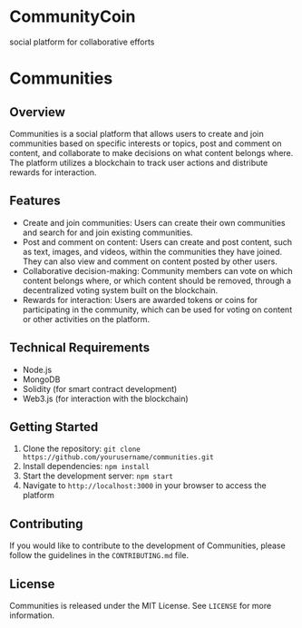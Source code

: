 # CommunityCoin
social platform for collaborative efforts
# Communities

## Overview

Communities is a social platform that allows users to create and join communities based on specific interests or topics, post and comment on content, and collaborate to make decisions on what content belongs where. The platform utilizes a blockchain to track user actions and distribute rewards for interaction.

## Features

- Create and join communities: Users can create their own communities and search for and join existing communities.
- Post and comment on content: Users can create and post content, such as text, images, and videos, within the communities they have joined. They can also view and comment on content posted by other users.
- Collaborative decision-making: Community members can vote on which content belongs where, or which content should be removed, through a decentralized voting system built on the blockchain.
- Rewards for interaction: Users are awarded tokens or coins for participating in the community, which can be used for voting on content or other activities on the platform.

## Technical Requirements

- Node.js
- MongoDB
- Solidity (for smart contract development)
- Web3.js (for interaction with the blockchain)

## Getting Started

1. Clone the repository: `git clone https://github.com/yourusername/communities.git`
2. Install dependencies: `npm install`
3. Start the development server: `npm start`
4. Navigate to `http://localhost:3000` in your browser to access the platform

## Contributing

If you would like to contribute to the development of Communities, please follow the guidelines in the `CONTRIBUTING.md` file.

## License

Communities is released under the MIT License. See `LICENSE` for more information.
